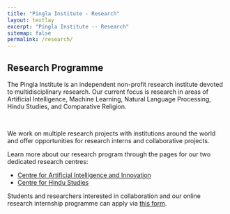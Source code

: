 ```yaml
---
title: "Pingla Institute - Research"
layout: textlay
excerpt: "Pingla Institute -- Research"
sitemap: false
permalink: /research/
---
```


## Research Programme 

The Pingla Institute is an independent non-profit research institute devoted to multidisciplinary research. Our current focus is research in areas of Artificial Intelligence, Machine Learning, Natural Language Processing, Hindu Studies, and Comparative Religion.

<br/>

We work on multiple research projects with institutions around the world and offer opportunities
for research interns and collaborative projects.
<br/>

Learn more about our research program through the pages for our two dedicated
research centres:
* [Centre for Artificial Intelligence and Innovation](/caii)
* [Centre for Hindu Studies](/chs)

Students and researchers interested in collaboration and our online research internship programme can apply via [this form](https://forms.gle/3z5Tj9tVXeoGP5Vs9). 
 
<br/>
<br/>


